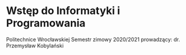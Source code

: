 # Wstęp do Informatyki i Programowania
Politechnice Wrocławskiej
Semestr zimowy 2020/2021
prowadzący: dr. Przemysław Kobylański